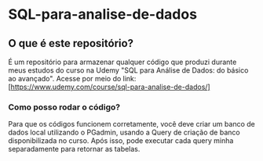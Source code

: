 # SQL-para-analise-de-dados

## O que é este repositório?

É um repositório para armazenar qualquer código que produzi durante meus estudos do curso na Udemy "SQL para Análise de Dados: do básico ao avançado". Acesse por meio do link: [https://www.udemy.com/course/sql-para-analise-de-dados/]

### Como posso rodar o código?

Para que os códigos funcionem corretamente, você deve criar um banco de dados local utilizando o PGadmin, usando a Query de criação de banco disponibilizada no curso. Após isso, pode executar cada query minha separadamente para retornar as tabelas.
